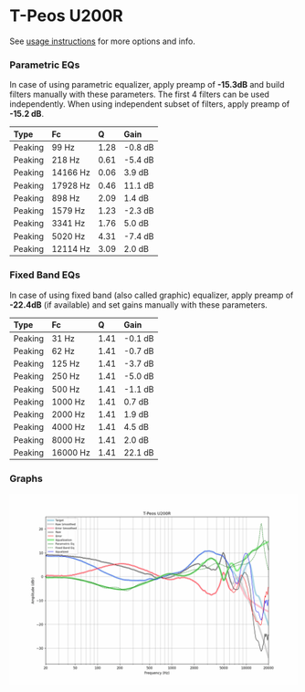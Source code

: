 # T-Peos U200R
See [usage instructions](https://github.com/jaakkopasanen/AutoEq#usage) for more options and info.

### Parametric EQs
In case of using parametric equalizer, apply preamp of **-15.3dB** and build filters manually
with these parameters. The first 4 filters can be used independently.
When using independent subset of filters, apply preamp of **-15.2 dB**.

| Type    | Fc       |    Q | Gain    |
|:--------|:---------|:-----|:--------|
| Peaking | 99 Hz    | 1.28 | -0.8 dB |
| Peaking | 218 Hz   | 0.61 | -5.4 dB |
| Peaking | 14166 Hz | 0.06 | 3.9 dB  |
| Peaking | 17928 Hz | 0.46 | 11.1 dB |
| Peaking | 898 Hz   | 2.09 | 1.4 dB  |
| Peaking | 1579 Hz  | 1.23 | -2.3 dB |
| Peaking | 3341 Hz  | 1.76 | 5.0 dB  |
| Peaking | 5020 Hz  | 4.31 | -7.4 dB |
| Peaking | 12114 Hz | 3.09 | 2.0 dB  |

### Fixed Band EQs
In case of using fixed band (also called graphic) equalizer, apply preamp of **-22.4dB**
(if available) and set gains manually with these parameters.

| Type    | Fc       |    Q | Gain    |
|:--------|:---------|:-----|:--------|
| Peaking | 31 Hz    | 1.41 | -0.1 dB |
| Peaking | 62 Hz    | 1.41 | -0.7 dB |
| Peaking | 125 Hz   | 1.41 | -3.7 dB |
| Peaking | 250 Hz   | 1.41 | -5.0 dB |
| Peaking | 500 Hz   | 1.41 | -1.1 dB |
| Peaking | 1000 Hz  | 1.41 | 0.7 dB  |
| Peaking | 2000 Hz  | 1.41 | 1.9 dB  |
| Peaking | 4000 Hz  | 1.41 | 4.5 dB  |
| Peaking | 8000 Hz  | 1.41 | 2.0 dB  |
| Peaking | 16000 Hz | 1.41 | 22.1 dB |

### Graphs
![](./T-Peos%20U200R.png)